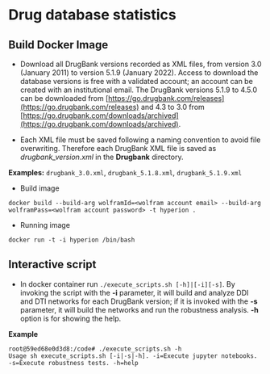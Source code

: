 # Drug database statistics

## Build Docker Image

* Download all DrugBank versions recorded as XML files, from version 3.0  (January 2011) to version 5.1.9 (January 2022). Access to download the database versions is free with a validated account; an account can be created with an institutional email. The DrugBank versions 5.1.9 to 4.5.0 can be downloaded from [https://go.drugbank.com/releases](https://go.drugbank.com/releases) and 4.3 to 3.0 from [https://go.drugbank.com/downloads/archived](https://go.drugbank.com/downloads/archived).

* Each XML file must be saved following a naming convention to avoid file overwriting. Therefore each DrugBank XML file is saved as *drugbank_version.xml* in the **Drugbank** directory. 

**Examples:** `drugbank_3.0.xml`, `drugbank_5.1.8.xml`, `drugbank_5.1.9.xml` 

* Build image

`docker build --build-arg wolframId=<wolfram account email> --build-arg wolframPass=<wolfram account password> -t hyperion . `

* Running image

`docker run -t -i hyperion /bin/bash `

## Interactive script

* In docker container run `./execute_scripts.sh [-h]|[-i][-s]`.  By invoking the script with the **-i** parameter, it will build and analyze DDI and DTI networks for each DrugBank version; if it is invoked with the **-s** parameter, it will build the networks and run the robustness analysis. **-h** option is for showing the help.

**Example**

```
root@59ed68e0d3d8:/code# ./execute_scripts.sh -h
Usage sh execute_scripts.sh [-i|-s|-h]. -i=Execute jupyter notebooks. -s=Execute robustness tests. -h=help
```



